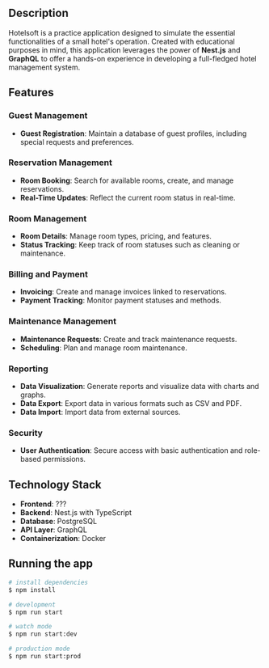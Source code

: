 ## Description

Hotelsoft is a practice application designed to simulate the essential functionalities of a small hotel's operation. Created with educational purposes in mind, this application leverages the power of **Nest.js** and **GraphQL** to offer a hands-on experience in developing a full-fledged hotel management system.

## Features

### Guest Management
- **Guest Registration**: Maintain a database of guest profiles, including special requests and preferences.

### Reservation Management
- **Room Booking**: Search for available rooms, create, and manage reservations.
- **Real-Time Updates**: Reflect the current room status in real-time.

### Room Management
- **Room Details**: Manage room types, pricing, and features.
- **Status Tracking**: Keep track of room statuses such as cleaning or maintenance.

### Billing and Payment
- **Invoicing**: Create and manage invoices linked to reservations.
- **Payment Tracking**: Monitor payment statuses and methods.

### Maintenance Management
- **Maintenance Requests**: Create and track maintenance requests.
- **Scheduling**: Plan and manage room maintenance.

### Reporting
- **Data Visualization**: Generate reports and visualize data with charts and graphs.
- **Data Export**: Export data in various formats such as CSV and PDF.
- **Data Import**: Import data from external sources.

### Security
- **User Authentication**: Secure access with basic authentication and role-based permissions.

## Technology Stack
- **Frontend**: ???
- **Backend**: Nest.js with TypeScript
- **Database**: PostgreSQL
- **API Layer**: GraphQL
- **Containerization**: Docker 

## Running the app

```bash
# install dependencies
$ npm install

# development
$ npm run start

# watch mode
$ npm run start:dev

# production mode
$ npm run start:prod
```


